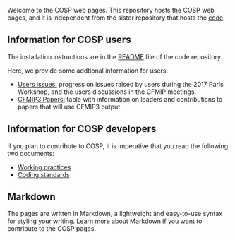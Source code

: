 Welcome to the COSP web pages. This repository hosts the COSP web pages, and it is independent from the sister repository that hosts the [code](https://github.com/CFMIP/COSPv2.0).

## Information for COSP users
The installation instructions are in the [README](https://github.com/CFMIP/COSPv2.0/README.md) file of the code repository.

Here, we provide some addtional information for users:
- [Users issues:](COSP/users_issues.md) progress on issues raised by users during the 2017 Paris Workshop, and the users discussions in the CFMIP meetings. 
- [CFMIP3 Papers:](COSP/cfmip3_papers.md) table with information on leaders and contributions to papers that will use CFMIP3 output.

## Information for COSP developers
If you plan to contribute to COSP, it is imperative that you read the following two documents:
- [Working practices](COSP/working_practices.md)
- [Coding standards](COSP/coding_standards.md)

## Markdown
The pages are written in Markdown, a lightweight and easy-to-use syntax for styling your writing. [Learn more](COSP/markdown.md) about Markdown if you want to contribute to the COSP pages.

